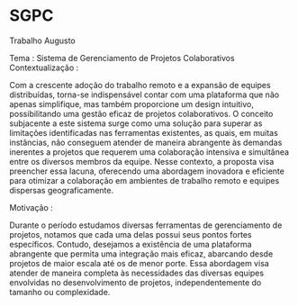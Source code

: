 # SGPC
Trabalho Augusto

Tema : Sistema de Gerenciamento de Projetos Colaborativos
Contextualização :

Com a crescente adoção do trabalho remoto e a expansão de equipes distribuídas, torna-se
indispensável contar com uma plataforma que não apenas simplifique, mas também
proporcione um design intuitivo, possibilitando uma gestão eficaz de projetos colaborativos. O
conceito subjacente a este sistema surge como uma solução para superar as limitações
identificadas nas ferramentas existentes, as quais, em muitas instâncias, não conseguem
atender de maneira abrangente às demandas inerentes a projetos que requerem uma
colaboração intensiva e simultânea entre os diversos membros da equipe. Nesse contexto, a
proposta visa preencher essa lacuna, oferecendo uma abordagem inovadora e eficiente para
otimizar a colaboração em ambientes de trabalho remoto e equipes dispersas
geograficamente.

Motivação :

Durante o período estudamos diversas ferramentas de gerenciamento de projetos, notamos
que cada uma delas possui seus pontos fortes específicos. Contudo, desejamos a existência de
uma plataforma abrangente que permita uma integração mais eficaz, abarcando desde
projetos de maior escala até os de menor porte. Essa abordagem visa atender de maneira
completa às necessidades das diversas equipes envolvidas no desenvolvimento de projetos,
independentemente do tamanho ou complexidade.
